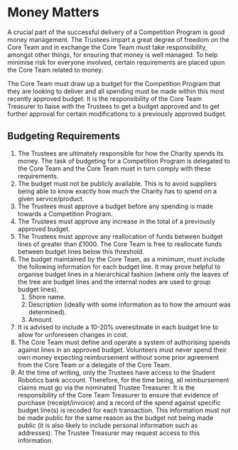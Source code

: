 # Money Matters

A crucial part of the successful delivery of a Competition Program is good money management. The Trustees impart a great degree of freedom on the Core Team and in exchange the Core Team must take responsibility, amongst other things, for ensuring that money is well managed. To help minimise risk for everyone involved, certain requirements are placed upon the Core Team related to money.

The Core Team must draw up a budget for the Competition Program that they are looking to deliver and all spending must be made within this most recently approved budget. It is the responsibility of the Core Team Treasurer to liaise with the Trustees to get a budget approved and to get further approval for certain modifications to a previously approved budget.

## Budgeting Requirements

1. The Trustees are ultimately responsible for how the Charity spends its money. The task of budgeting for a Competition Program is delegated to the Core Team and the Core Team must in turn comply with these requirements.
2. The budget must not be publicly available. This is to avoid suppliers being able to know exactly how much the Charity has to spend on a given service/product.
3. The Trustees must approve a budget before any spending is made towards a Competition Program.
4. The Trustees must approve any increase in the total of a previously approved budget.
5. The Trustees must approve any reallocation of funds between budget lines of greater than £1000. The Core Team is free to reallocate funds between budget lines below this threshold.
6. The budget maintained by the Core Team, as a minimum, must include the following information for each budget line. It may prove helpful to organise budget lines in a hierarchical fashion \(where only the leaves of the tree are budget lines and the internal nodes are used to group budget lines\).
   1. Shore name.
   2. Description \(ideally with some information as to how the amount was determined\).
   3. Amount.
7. It is advised to include a 10-20% overesitmate in each budget line to allow for unforeseen changes in cost.
8. The Core Team must define and operate a system of authorising spends against lines in an approved budget. Volunteers must never spend their own money expecting reimbursement without some prior agreement from the Core Team or a delegate of the Core Team.
9. At the time of writing, only the Trustees have access to the Student Robotics bank account. Therefore, for the time being, all reimbursement claims must go via the nominated Trustee Treasurer. It is the responsibility of the Core Team Treasurer to ensure that evidence of purchase \(receipt/invoice\) and a record of the spend against specific budget line\(s\) is recoded for each transaction. This information must not be made public for the same reason as the budget not being made public \(it is also likely to include personal information such as addresses\). The Trustee Treasurer may request access to this information.

